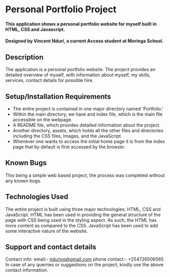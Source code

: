 
# Personal Portfolio Project
#### This application shows a personal portfolio website for myself built in HTML, CSS and Javascript.
#### Designed by Vincent Nduri, a current Access student at Moringa School.
## Description
The application is a personal portfolio website. The project provides an detailed overview of myself, with information about myself, my skills, services, contact details for possible hire.
## Setup/Installation Requirements
* The entire project is contained in one major directory named 'Portfolio.' 
* Within the main directory, we have and index file, which is the main file accessible on the webpage.
* A README file, which provides detailed information about the project.
* Another directory, assets, which holds all the other files and directories including the CSS files, Images, and the JavaScript.
* Whenever one wants to access the initial home page it is from the index page that by default is first accessed by the browser.
## Known Bugs
This being a simple web based project, the process was completed without any known bugs.
## Technologies Used
The entire project is built using three major technologies; HTML, CSS and JavaScript. HTML has been used in providing the general structure of the page with CSS being used in the styling aspect. As such, the HTML has more content as compared to the CSS. JavaScript has been used to add some interactive nature of the website. 
## Support and contact details
Contact info: email:- ndurivo@gmail.com
              phone contact:- +254726506565
In case of any querries or suggestions on the project, kindly use the above contact information.